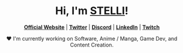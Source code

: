 <h1 align="center">Hi, I'm <a href="https://github.com/StelliDev">STELLI</a>!</h1>

<p align="center">
  <strong><a href="https://www.edisonlee55.com">Official Website</a></strong> |
  <strong><a href="https://twitter.com/edisonlee55">Twitter</a></strong> |
  <strong><a href="https://discord.gg/nYXzaUS">Discord</a></strong> |
  <strong><a href="https://www.linkedin.com/in/edisonlee55">LinkedIn</a></strong> |
  <strong><a href="https://www.twitch.tv/edisonlee55">Twitch</a></strong>
</p>
<p align="center">❤ I'm currently working on Software, Anime / Manga, Game Dev, and Content Creation.</p>
